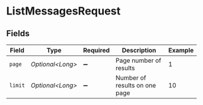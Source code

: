 # ListMessagesRequest


## Fields

| Field                         | Type                          | Required                      | Description                   | Example                       |
| ----------------------------- | ----------------------------- | ----------------------------- | ----------------------------- | ----------------------------- |
| `page`                        | *Optional\<Long>*             | :heavy_minus_sign:            | Page number of results        | 1                             |
| `limit`                       | *Optional\<Long>*             | :heavy_minus_sign:            | Number of results on one page | 10                            |